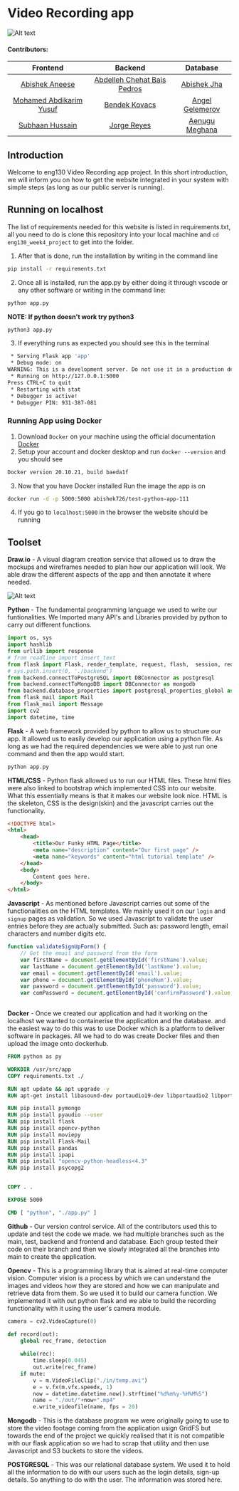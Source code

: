 # Video Recording app

![Alt text](/images/homepage.png)

#### Contributors:

|                         Frontend                         |                             Backend                              |                       Database                       |
| :------------------------------------------------------: | :--------------------------------------------------------------: | :--------------------------------------------------: |
|     [Abishek Aneese](https://github.com/AbisheK0726)     | [Abdelleh Chehat Bais Pedros](https://github.com/AbdellahChehat) |  [Abishek Jha](https://github.com/abhishek-jha-ce)   |
| [Mohamed Abdikarim Yusuf](https://github.com/MoeShaa123) |         [Bendek Kovacs](https://github.com/Benedek4000)          |   [Angel Gelemerov](https://github.com/AGelemerov)   |
|      [Subhaan Hussain](https://github.com/Subzy132)      |           [Jorge Reyes ](https://github.com/Jorge2091)           | [Aenugu Meghana](https://github.com/meghanasrividya) |

## Introduction

Welcome to eng130 Video Recording app project. In this short introduction, we will inform you on how to get the website integrated in your system with simple steps (as long as our public server is running).

## Running on localhost

The list of requirements needed for this website is listed in requirements.txt, all you need to do is clone this repository into your local machine and `cd eng130_week4_project` to get into the folder.

1. After that is done, run the installation by writing in the command line

```bash
pip install -r requirements.txt
```

2. Once all is installed, run the app.py by either doing it through vscode or any other software or writing in the command line:

```bash
python app.py
```

**NOTE: If python doesn't work try python3**

```bash
python3 app.py
```

3. If everything runs as expected you should see this in the terminal

```bash
 * Serving Flask app 'app'
 * Debug mode: on
WARNING: This is a development server. Do not use it in a production deployment. Use a production WSGI server instead.
 * Running on http://127.0.0.1:5000
Press CTRL+C to quit
 * Restarting with stat
 * Debugger is active!
 * Debugger PIN: 931-387-081
```

### Running App using Docker

1. Download `Docker` on your machine using the official documentation [Docker](https://www.docker.com)
2. Setup your account and docker desktop and run `docker --version` and you should see

```bash
Docker version 20.10.21, build baeda1f
```

3. Now that you have Docker installed Run the image the app is on

```bash
docker run -d -p 5000:5000 abishek726/test-python-app-111
```

4. If you go to `localhost:5000` in the browser the website should be running

## Toolset

**Draw.io** - A visual diagram creation service that allowed us to draw the mockups and wireframes needed to plan how our application will look. We able draw the different aspects of the app and then annotate it where needed.

![Alt text](/images/wireframes/VideoPlayer.png)

**Python** - The fundamental programming language we used to write our funtionalities. We Imported many API's and Libraries provided by python to carry out different functions.

```python
import os, sys
import hashlib
from urllib import response
# from readline import insert_text
from flask import Flask, render_template, request, flash,  session, redirect, url_for, make_response, Response
# sys.path.insert(0, './backend')
from backend.connectToPostgreSQL import DBConnector as postgresql
from backend.connectToMongoDB import DBConnector as mongodb
from backend.database_properties import postgresql_properties_global as psql_prop, mongodb_properties_global as db_m
from flask_mail import Mail
from flask_mail import Message
import cv2
import datetime, time
```

**Flask** - A web framework provided by python to allow us to structure our app. It allowed us to easily develop our application using a python file. As long as we had the required dependencies we were able to just run one command and then the app would start.

```bash
python app.py
```

**HTML/CSS** - Python flask allowed us to run our HTML files. These html files were also linked to bootstrap which implemented CSS into our website. What this essentially means is that it makes our website look nice. HTML is the skeleton, CSS is the design(skin) and the javascript carries out the functionality.

```html
<!DOCTYPE html>
<html>
	<head>
		<title>Our Funky HTML Page</title>
		<meta name="description" content="Our first page" />
		<meta name="keywords" content="html tutorial template" />
	</head>
	<body>
		Content goes here.
	</body>
</html>
```

**Javascript** - As mentioned before Javascript carries out some of the functionalities on the HTML templates. We mainly used it on our `login` and `signup` pages as validation. So we used Javascript to validate the user entries before they are actually submitted. Such as: password length, email characters and number digits etc. 

```javascript
function validateSignUpForm() {
	// Get the email and password from the form
	var firstName = document.getElementById('firstName').value;
	var lastName = document.getElementById('lastName').value;
	var email = document.getElementById('email').value;
	var phone = document.getElementById('phoneNum').value;
	var password = document.getElementById('password').value;
	var comPassword = document.getElementById('confirmPassword').value;
	
```

**Docker** - Once we created our application and had it working on the localhost we wanted to containerise the application and the database. and the easiest way to do this was to use Docker which is a platform to deliver software in packages. All we had to do was create Docker files and then upload the image onto dockerhub. 

```dockerfile
FROM python as py

WORKDIR /usr/src/app
COPY requirements.txt ./

RUN apt update && apt upgrade -y
RUN apt-get install libasound-dev portaudio19-dev libportaudio2 libportaudiocpp0 -y

RUN pip install pymongo
RUN pip install pyaudio --user
RUN pip install flask
RUN pip install opencv-python
RUN pip install moviepy
RUN pip install Flask-Mail
RUN pip install pandas
RUN pip install ipapi
RUN pip install "opencv-python-headless<4.3"
RUN pip install psycopg2


COPY . .

EXPOSE 5000

CMD [ "python", "./app.py" ]
```

**Github** - Our version control service. All of the contributors used this to update and test the code we made. we had multiple branches such as the main, test, backend and frontend and database. Each group tested their code on their branch and then we slowly integrated all the branches into main to create the application. 

**Opencv** - This is a programming library that is aimed at real-time computer vision. Computer vision is a process by which we can understand the images and videos how they are stored and how we can manipulate and retrieve data from them. So we used it to build our camera function. We implemented it with out python flask and we able to build the recording functionality with it using the user's camera module. 

```python
camera = cv2.VideoCapture(0)

def record(out):
    global rec_frame, detection
    
    while(rec):
        time.sleep(0.045)
        out.write(rec_frame)
    if mute:
        v = m.VideoFileClip("./in/temp.avi")
        e = v.fx(m.vfx.speedx, 1)
        now = datetime.datetime.now().strftime("%d%m%y-%H%M%S")
        name = "./out/"+now+".mp4"
        e.write_videofile(name, fps = 20)
```

**Mongodb** - This is the database program we were originally going to use to store the video footage coming from the application usign GridFS but towards the end of the project we quickly realised that it is not compatible with our flask application so we had to scrap that utility and then use Javascript and S3 buckets to store the videos. 


**POSTGRESQL** - This was our relational database system. We used it to hold all the information to do with our users such as the login details, sign-up details. So anything to do with the user. The information was stored here. 
